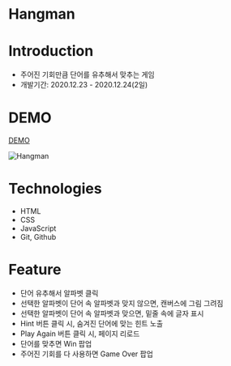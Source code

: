 # Hangman

# Introduction
- 주어진 기회만큼 단어를 유추해서 맞추는 게임
- 개발기간: 2020.12.23 - 2020.12.24(2일)

# DEMO
[DEMO](https://mglee-developer.github.io/vanillaprojects/hangman/)


![Hangman](https://user-images.githubusercontent.com/70195171/103081109-994d3500-461a-11eb-9265-42f9dd9e21c3.gif)


# Technologies
- HTML
- CSS
- JavaScript
- Git, Github

# Feature
- 단어 유추해서 알파벳 클릭
- 선택한 알파벳이 단어 속 알파벳과 맞지 않으면, 캔버스에 그림 그려짐
- 선택한 알파벳이 단어 속 알파벳과 맞으면, 밑줄 속에 글자 표시
- Hint 버튼 클릭 시, 숨겨진 단어에 맞는 힌트 노출
- Play Again 버튼 클릭 시, 페이지 리로드
- 단어를 맞추면 Win 팝업
- 주어진 기회를 다 사용하면 Game Over 팝업